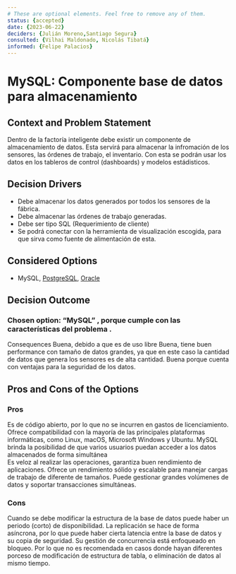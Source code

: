 ```yaml
---
# These are optional elements. Feel free to remove any of them.
status: {accepted}
date: {2023-06-22}
deciders: {Julián Moreno,Santiago Segura}
consulted: {Vilhai Maldonado, Nicolás Tibatá}
informed: {Felipe Palacios}
---
```

# MySQL: Componente base de datos para almacenamiento

## Context and Problem Statement

Dentro de la factoría inteligente debe existir un componente de almacenamiento de datos. Esta servirá para almacenar la infromación de los sensores, las órdenes de trabajo, el inventario. Con esta se podrán usar los datos en los tableros de control (dashboards) y modelos estádisticos. 

<!-- This is an optional element. Feel free to remove. -->
## Decision Drivers

* Debe almacenar los datos generados por todos los sensores de la fábrica. 
* Debe almacenar las órdenes de trabajo generadas. 
* Debe ser tipo SQL (Requerimiento de cliente)
* Se podrá conectar con la herramienta de visualización escogida, para que sirva como fuente de alimentación de esta. 

## Considered Options

* MySQL, [PostgreSQL](MADR_3_2_1,md), [Oracle](MADR_3_2_3.md)


<!-- This is an optional element. Feel free to remove. -->
## Decision Outcome

### Chosen option: “MySQL” , porque cumple con las características del problema .
Consequences
Buena,  debido a que es de uso libre
Buena, tiene buen performance con tamaño de datos grandes, ya que en este caso la cantidad de datos que genera los sensores es de alta cantidad. 
Buena porque cuenta con ventajas para la seguridad de los datos.

## Pros and Cons of the Options

### Pros

Es de código abierto, por lo que no se incurren en gastos de licenciamiento. 
Ofrece compatibilidad con la mayoría de las principales plataformas informáticas, como Linux, macOS, Microsoft Windows y Ubuntu.
MySQL brinda la posibilidad de que varios usuarios puedan acceder a los datos almacenados de forma simultánea  
Es veloz al realizar las operaciones, garantiza buen rendimiento de aplicaciones.
Ofrece un rendimiento sólido y escalable para manejar cargas de trabajo de diferente de tamaños. 
Puede gestionar grandes volúmenes de datos y soportar transacciones simultáneas. 

### Cons

Cuando se debe modificar la estructura de la base de datos puede haber un periodo (corto) de disponibilidad. 
La replicación se hace de forma asíncrona, por lo que puede haber cierta latencia entre la base de datos y su copia de seguridad. 
Su gestión de concurrencia está enfoqueado en bloqueo. Por lo que no es recomendada en casos donde hayan diferentes porceso de modificación de estructura de tabla, o eliminación de datos al mismo tiempo. 

